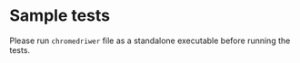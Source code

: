 # Sample tests

Please run `chromedriwer` file as a standalone executable before running the tests.
